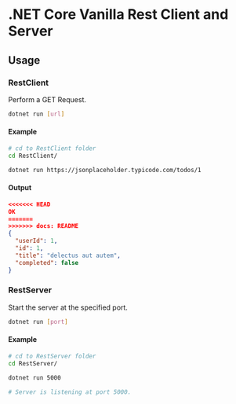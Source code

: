 # .NET Core Vanilla Rest Client and Server
## Usage
### RestClient
Perform a GET Request.
```bash
dotnet run [url]
```
#### Example
```bash
# cd to RestClient folder
cd RestClient/

dotnet run https://jsonplaceholder.typicode.com/todos/1
```
#### Output
```json
<<<<<<< HEAD
OK
=======
>>>>>>> docs: README
{
  "userId": 1,
  "id": 1,
  "title": "delectus aut autem",
  "completed": false
}
```
### RestServer
Start the server at the specified port.
```bash
dotnet run [port]
```
#### Example
```bash
# cd to RestServer folder
cd RestServer/

dotnet run 5000

# Server is listening at port 5000.
```
